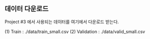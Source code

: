 ## 데이터 다운로드

Project #3 에서 사용되는 데이터를 여기에서 다운로드 받는다.

(1) Train : ./data/train_small.csv
(2) Validation : ./data/valid_small.csv
